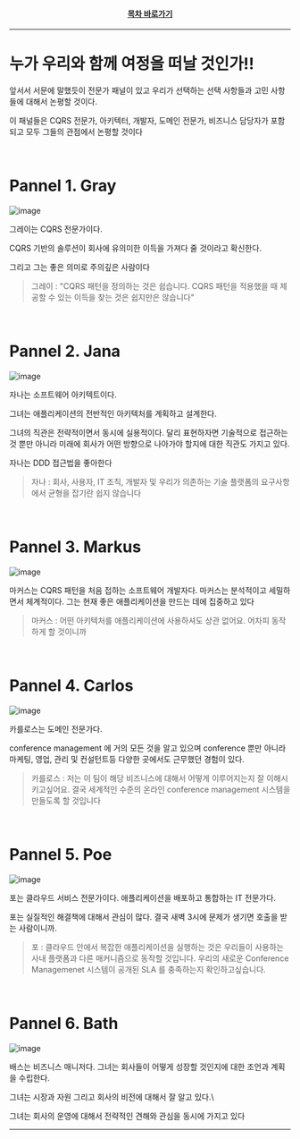 <div align="center">

#### [목차 바로가기](https://github.com/dhslrl321/cqrs-journey-guide-korean/blob/master/Table%20of%20Contents.md)

</div>

---

# 누가 우리와 함께 여정을 떠날 것인가!!

앞서서 서문에 말했듯이 전문가 패널이 있고 우리가 선택하는 선택 사항들과 고민 사항들에 대해서 논평할 것이다.

이 패널들은 CQRS 전문가, 아키텍터, 개발자, 도메인 전문가, 비즈니스 담당자가 포함되고 모두 그들의 관점에서 논평할 것이다

<br />

# Pannel 1. Gray

![image](https://user-images.githubusercontent.com/48385288/181511219-56219c1f-c956-4707-8ecd-1727e0678f14.png)

그레이는 CQRS 전문가이다.

CQRS 기반의 솔루션이 회사에 유의미한 이득을 가져다 줄 것이라고 확신한다.

그리고 그는 좋은 의미로 주의깊은 사람이다

> 그레이 : "CQRS 패턴을 정의하는 것은 쉽습니다. CQRS 패턴을 적용했을 때 제공할 수 있는 이득을 찾는 것은 쉽지만은 않습니다"

<br />

# Pannel 2. Jana

![image](https://user-images.githubusercontent.com/48385288/181511954-01924d55-e640-48a7-90dd-7c6566383ad9.png)

자나는 소프트웨어 아키텍트이다.

그녀는 애플리케이션의 전반적인 아키텍처를 계획하고 설계한다.

그녀의 직관은 전략적이면서 동시에 실용적이다. 달리 표현하자면 기술적으로 접근하는 것 뿐만 아니라 미래에 회사가 어떤 방향으로 나아가야 할지에 대한 직관도 가지고 있다.

자나는 DDD 접근법을 좋아한다

> 자나 : 회사, 사용자, IT 조직, 개발자 및 우리가 의존하는 기술 플랫폼의 요구사항에서 균형을 잡기란 쉽지 않습니다

<br />

# Pannel 3. Markus

![image](https://user-images.githubusercontent.com/48385288/181512357-24d8cb68-2f76-4811-9dbc-7eeebffbd07b.png)

마커스는 CQRS 패턴을 처음 접하는 소프트웨어 개발자다.
마커스는 분석적이고 세밀하면서 체계적이다.
그는 현재 좋은 애플리케이션을 만드는 데에 집중하고 있다

> 마커스 : 어떤 아키텍처를 애플리케이션에 사용하셔도 상관 없어요. 어차피 동작하게 할 것이니까

<br />

# Pannel 4. Carlos

![image](https://user-images.githubusercontent.com/48385288/181512741-d1d11515-5f7b-4862-a6e0-5482c400feab.png)

카를로스는 도메인 전문가다.

conference management 에 거의 모든 것을 알고 있으며 conference 뿐만 아니라 마케팅, 영업, 관리 및 컨설턴트등 다양한 곳에서도 근무했던 경험이 있다.

> 카를로스 : 저는 이 팀이 해당 비즈니스에 대해서 어떻게 이루어지는지 잘 이해시키고싶어요. 결국 세계적인 수준의 온라인 conference management 시스템을 만들도록 할 것입니다

<br />

# Pannel 5. Poe

![image](https://user-images.githubusercontent.com/48385288/181513011-ace2b1a2-b1a4-45dd-9350-8dc5badd1964.png)

포는 클라우드 서비스 전문가이다. 애플리케이션을 배포하고 통합하는 IT 전문가다.

포는 실질적인 해결책에 대해서 관심이 많다. 결국 새벽 3시에 문제가 생기면 호출을 받는 사람이니까.

> 포 : 클라우드 안에서 복잡한 애플리케이션을 실행하는 것은 우리들이 사용하는 사내 플랫폼과 다른 매커니즘으로 동작할 것입니다. 우리의 새로운 Conference Managemenet 시스템이 공개된 SLA 를 충족하는지 확인하고싶습니다.

<br />

# Pannel 6. Bath

![image](https://user-images.githubusercontent.com/48385288/181513643-8df2e2c7-db23-453b-b4f9-849d0cd278b7.png)

배스는 비즈니스 매니저다. 그녀는 회사들이 어떻게 성장할 것인지에 대한 조언과 계획을 수립한다.

그녀는 시장과 자원 그리고 회사의 비전에 대해서 잘 알고 있다.\

그녀는 회사의 운영에 대해서 전략적인 견해와 관심을 동시에 가지고 있다

---
